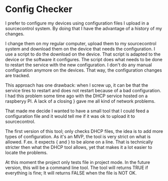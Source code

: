 <H1>Config Checker</H1>

I prefer to configure my devices using configuration files I upload in a sourcecontrol system.
By doing that I have the advantage of a history of my changes.

I change them on my regular computer, upload them to my sourcecontrol system and download them on the device that needs the configuration. 
I use a script to do the download on the device. That script is adapted to the device or the software it configures.
The script does what needs to be done to restart the service with the new configuration. 
I don't do any manual configuration anymore on the devices. That way, the configuration changes are tracked. 

This approach has one drawback: when I screw up, it can be that the service tires to restart and does not restart because of a bad configuration.
I had this problem some time ago with the DHCP service hosted on a raspberyy PI. 
A lack of a closing } gave me all kind of network problems. 

That made me decide I wanted to have a small tool that I could feed a configuration file and it would tell me if it was ok to upload it to sourcecontrol. 

The first version of this tool; only checks DHCP files, the idea is to add more types of configuration. 
As it's an MVP, the tool is very strict on what is allowed. F.ex. it expects { and } to be alone on a line. 
That is technically stricter then what the DHCP tool allows, yet that makes it a lot easier to locate the problems. 

At this moment the project only tests file in project mode. 
In the future version, this will be a command line tool. 
The tool will returns TRUE if everything is fine; It will returns FALSE when the file is NOT OK.  

